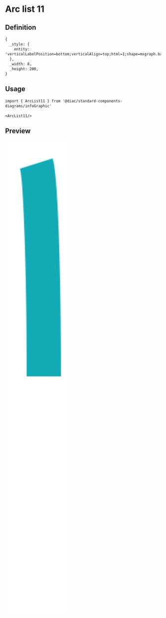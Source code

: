 # Arc list 11

## Definition

```
{
  _style: { 
    entity: 'verticalLabelPosition=bottom;verticalAlign=top;html=1;shape=mxgraph.basic.arc;fillColor=none;strokeColor=#12AAB5;startAngle=0.02;endAngle=0.25;strokeWidth=16;',
  },
  _width: 8,
  _height: 200,
}
```

## Usage

```
import { ArcList11 } from '@diac/standard-components-diagrams/infoGraphic'

<ArcList11/>
```

## Preview

<img src="./arc-list-11.png" width="200"/>
